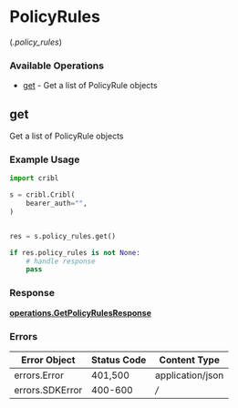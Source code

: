 # PolicyRules
(*.policy_rules*)

### Available Operations

* [get](#get) - Get a list of PolicyRule objects

## get

Get a list of PolicyRule objects

### Example Usage

```python
import cribl

s = cribl.Cribl(
    bearer_auth="",
)


res = s.policy_rules.get()

if res.policy_rules is not None:
    # handle response
    pass
```


### Response

**[operations.GetPolicyRulesResponse](../../models/operations/getpolicyrulesresponse.md)**
### Errors

| Error Object     | Status Code      | Content Type     |
| ---------------- | ---------------- | ---------------- |
| errors.Error     | 401,500          | application/json |
| errors.SDKError  | 400-600          | */*              |
